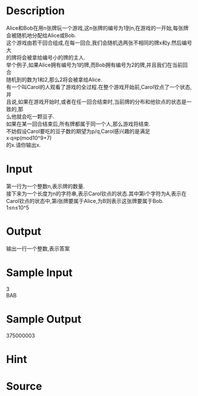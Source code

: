 
# Description

<div class="content"><div>Alice和Bob在用n张牌玩一个游戏,这n张牌的编号为1到n,在游戏的一开始,每张牌</div>
<div>会被随机地分配给Alice或Bob.</div>
<div>这个游戏由若干回合组成,在每一回合,我们会随机选两张不相同的牌x和y.然后编号大</div>
<div>的牌将会被拿给编号小的牌的主人.</div>
<div>举个例子,如果Alice拥有编号为1的牌,而Bob拥有编号为2的牌,并且我们在当前回合</div>
<div>随机到的数为1和2,那么2将会被拿给Alice.</div>
<div>有一个叫Carol的人观看了游戏的全过程.在整个游戏开始前,Carol钦点了一个状态,并</div>
<div>且说,如果在游戏开始时,或者在任一回合结束时,当前牌的分布和他钦点的状态是一致的,那</div>
<div>么他就会吃一颗豆子.</div>
<div>如果在某一回合结束后,所有牌都属于同一个人,那么游戏将结束.</div>
<div>不妨假设Carol要吃的豆子数的期望为p/q,Carol感兴趣的是满足x·q≡p(mod10^9+7)</div>
<div>的x.请你输出x.</div>
<div></div>
<p></p></div>

# Input

<div class="content"><div>第一行为一个整数n,表示牌的数量.</div>
<div>接下来为一个长度为n的字符串,表示Carol钦点的状态.其中第i个字符为A,表示在</div>
<div>Carol钦点的状态中,第i张牌要属于Alice,为B则表示这张牌要属于Bob.</div>
<div>1≤n≤10^5</div>
<div></div>
<p></p></div>

# Output

<div class="content"><div>输出一行一个整数,表示答案</div>
<div></div>
<p></p></div>

# Sample Input

<div class="content"><span class="sampledata">3<br/>
BAB</span></div>

# Sample Output

<div class="content"><span class="sampledata">375000003</span></div>

# Hint

<div class="content"><p></p></div>

# Source

<div class="content"><p><a href="problemset.php?search="></a></p></div>

